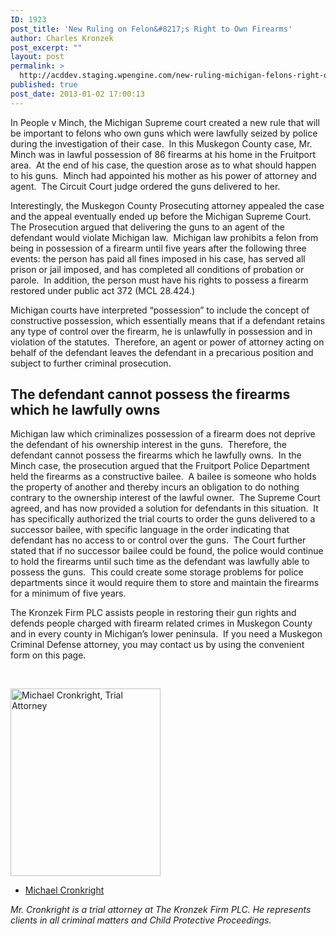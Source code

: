 ```yaml
---
ID: 1923
post_title: 'New Ruling on Felon&#8217;s Right to Own Firearms'
author: Charles Kronzek
post_excerpt: ""
layout: post
permalink: >
  http://acddev.staging.wpengine.com/new-ruling-michigan-felons-right-of-owning-interest-of-their-guns.html
published: true
post_date: 2013-01-02 17:00:13
---
```

In People v Minch, the Michigan Supreme court created a new rule that will be important to felons who own guns which were lawfully seized by police during the investigation of their case.  In this Muskegon County case, Mr. Minch was in lawful possession of 86 firearms at his home in the Fruitport area.  At the end of his case, the question arose as to what should happen to his guns.  Minch had appointed his mother as his power of attorney and agent.  The Circuit Court judge ordered the guns delivered to her.

Interestingly, the Muskegon County Prosecuting attorney appealed the case and the appeal eventually ended up before the Michigan Supreme Court.  The Prosecution argued that delivering the guns to an agent of the defendant would violate Michigan law.  Michigan law prohibits a felon from being in possession of a firearm until five years after the following three events: the person has paid all fines imposed in his case, has served all prison or jail imposed, and has completed all conditions of probation or parole.  In addition, the person must have his rights to possess a firearm restored under public act 372 (MCL 28.424.)

Michigan courts have interpreted “possession” to include the concept of constructive possession, which essentially means that if a defendant retains any type of control over the firearm, he is unlawfully in possession and in violation of the statutes.  Therefore, an agent or power of attorney acting on behalf of the defendant leaves the defendant in a precarious position and subject to further criminal prosecution.

<h2>The defendant cannot possess the firearms which he lawfully owns</h2>

Michigan law which criminalizes possession of a firearm does not deprive the defendant of his ownership interest in the guns.  Therefore, the defendant cannot possess the firearms which he lawfully owns.  In the Minch case, the prosecution argued that the Fruitport Police Department held the firearms as a constructive bailee.  A bailee is someone who holds the property of another and thereby incurs an obligation to do nothing contrary to the ownership interest of the lawful owner.  The Supreme Court agreed, and has now provided a solution for defendants in this situation.  It has specifically authorized the trial courts to order the guns delivered to a successor bailee, with specific language in the order indicating that defendant has no access to or control over the guns.  The Court further stated that if no successor bailee could be found, the police would continue to hold the firearms until such time as the defendant was lawfully able to possess the guns.  This could create some storage problems for police departments since it would require them to store and maintain the firearms for a minimum of five years.

The Kronzek Firm PLC assists people in restoring their gun rights and defends people charged with firearm related crimes in Muskegon County and in every county in Michigan’s lower peninsula.  If you need a Muskegon Criminal Defense attorney, you may contact us by using the convenient form on this page.

&nbsp;

<img class="alignleft" src="http://acddev.staging.wpengine.com/wp-content/uploads/2014/03/MJC-3.7.14-240x300.jpg" alt="Michael Cronkright, Trial Attorney" width="240" height="300" />

- <a href="http://acddev.staging.wpengine.com/Trial-Attorneys.html#1">Michael Cronkright</a>

<em>Mr. Cronkright is a trial attorney at The Kronzek Firm PLC. He represents clients in all criminal matters and Child Protective Proceedings.</em>